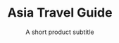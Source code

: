 ---
layout: product-ebooks
title: Asia Travel Guide
subtitle: A short product subtitle
description: Lorem ipsum dolor sit amet consectetur adipisicing elit. Quod, illo. Optio blanditiis similique recusandae obcaecati aliquid, quis perferendis sequi ratione provident tempora maxime consequuntur possimus commodi a! Ipsam, quae dolore?
product_url: www.google.com
featured: true
new: true
type: travel guide
featured-image: /uploads/travel/blog-5.png
related-image: /uploads/travel/blog-4.png
hover-image: /uploads/travel/blog-5.png
featured-image-alt: before and after product name preset
product-description: Lorem ipsum dolor sit amet consectetur adipisicing elit. Quod, illo. Optio blanditiis similique recusandae obcaecati aliquid, quis perferendis sequi ratione provident tempora maxime consequuntur possimus commodi a! Ipsam, quae dolore? Lorem ipsum dolor sit amet consectetur adipisicing elit. Quod, illo. Optio blanditiis similique recusandae obcaecati aliquid.
price: $37
buy-button-id: 1686971064446
big-image: /uploads/travel/blog-3.png
gallery-images:
  - /uploads/travel/blog-3.png
  - /uploads/travel/blog-5.png
  - /uploads/travel/blog-4.png
  - /uploads/travel/blog-5.png
  - /uploads/travel/blog-4.png
  - /uploads/travel/blog-3.png
faqs:
  - question: Frequently asked question 1
    description: Lorem ipsum dolor sit amet consectetur adipisicing elit. Quod, illo. Optio blanditiis similique recusandae obcaecati aliquid, quis perferendis sequi ratione provident tempora maxime consequuntur possimus commodi a! Ipsam, quae dolore? 
  - question: Frequently asked question 2
    description: Lorem ipsum dolor sit amet consectetur adipisicing elit. Quod, illo. Optio blanditiis similique recusandae obcaecati aliquid
  - question: Frequently asked question 3
    description: Lorem ipsum dolor sit amet consectetur adipisicing elit. Quod, illo. Optio blanditiis similique recusandae obcaecati aliquid, dolore? 
  - question: Frequently asked question 4
    description: Lorem ipsum dolor, quis perferendis sequi ratione provident tempora maxime consequuntur possimus commodi a! Ipsam, quae dolore?
destinations:
  - location: Thailand
    pages: 1-5
  - location: Indonesia
    pages: 6-10
  - location: Japan
    pages: 11-16
  - location: South Korea
    pages: 17-20
categories:
  - travel
  - life
slug: e-book-asia
---